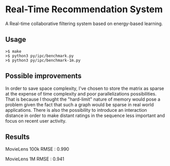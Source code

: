 # Real-Time Recommendation System

A Real-time collaborative filtering system based on energy-based learning.

## Usage

```text
>$ make
>$ python3 py/ipc/benchmark.py
>$ python3 py/ipc/benchmark-1m.py
```

## Possible improvements

In order to save space complexity, I've chosen to store the matrix as sparse at the expense of time complexity and poor parallelizations possibilities. That is because I thought the "hard-limit" nature of memory would pose a problem given the fact that such a graph would be sparse in real world applications. There is also the possibility to introduce an interaction distance in order to make distant ratings in the sequence less important and focus on recent user activity.

## Results

MovieLens 100k
RMSE : 0.990

MovieLens 1M
RMSE : 0.941
